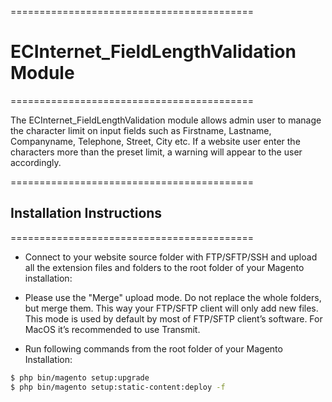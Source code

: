 ==========================================
# ECInternet_FieldLengthValidation Module
==========================================

The ECInternet_FieldLengthValidation module allows admin user to manage the character limit on input fields
such as Firstname, Lastname, Companyname, Telephone, Street, City etc.
If a website user enter the characters more than the preset limit, a warning will appear to the user accordingly.

==========================================
## Installation Instructions
==========================================

* Connect to your website source folder with FTP/SFTP/SSH and upload all the extension files and folders to the root folder of your Magento installation:

* Please use the "Merge" upload mode. Do not replace the whole folders, but merge them. This way your FTP/SFTP client will only add new files. This mode is used by default by most of FTP/SFTP client’s software. For MacOS it’s recommended to use Transmit.

* Run following commands from the root folder of your Magento Installation:
```bash
$ php bin/magento setup:upgrade
$ php bin/magento setup:static-content:deploy -f
```
